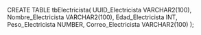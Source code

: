 CREATE TABLE tbElectricista(
UUID_Electricista VARCHAR2(100),
Nombre_Electricista VARCHAR2(100),
Edad_Electricista INT,
Peso_Electricista NUMBER,
Correo_Electricista VARCHAR2(100)
);
